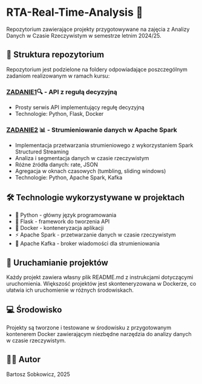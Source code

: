 # RTA-Real-Time-Analysis 🚀

Repozytorium zawierające projekty przygotowywane na zajęcia z Analizy Danych w Czasie Rzeczywistym w semestrze letnim 2024/25.

## 📂 Struktura repozytorium

Repozytorium jest podzielone na foldery odpowiadające poszczególnym zadaniom realizowanym w ramach kursu:

### [ZADANIE1](./Zadanie1)🔍 - API z regułą decyzyjną
- Prosty serwis API implementujący regułę decyzyjną
- Technologie: Python, Flask, Docker

### [ZADANIE2](./Zadanie%202) 📊 - Strumieniowanie danych w Apache Spark
- Implementacja przetwarzania strumieniowego z wykorzystaniem Spark Structured Streaming
- Analiza i segmentacja danych w czasie rzeczywistym
- Różne źródła danych: rate, JSON
- Agregacja w oknach czasowych (tumbling, sliding windows)
- Technologie: Python, Apache Spark, Kafka

## 🛠 Technologie wykorzystywane w projektach

- 🐍 Python - główny język programowania
- 🔌 Flask - framework do tworzenia API
- 🐳 Docker - konteneryzacja aplikacji
- ⚡ Apache Spark - przetwarzanie danych w czasie rzeczywistym
- 📮 Apache Kafka - broker wiadomości dla strumieniowania

## 🚀 Uruchamianie projektów

Każdy projekt zawiera własny plik README.md z instrukcjami dotyczącymi uruchomienia. Większość projektów jest skonteneryzowana w Dockerze, co ułatwia ich uruchomienie w różnych środowiskach.

## 💻 Środowisko

Projekty są tworzone i testowane w środowisku z przygotowanym kontenerem Docker zawierającym niezbędne narzędzia do analizy danych w czasie rzeczywistym.

## 👨‍💻 Autor

Bartosz Sobkowicz, 2025
